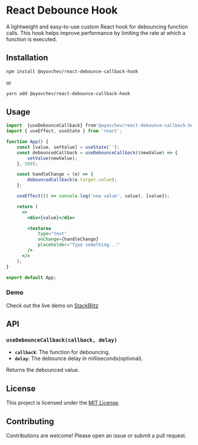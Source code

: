 # React Debounce Hook

A lightweight and easy-to-use custom React hook for debouncing function calls. This hook helps improve performance by limiting the rate at which a function is executed.

## Installation

```bash
npm install @ayovchev/react-debounce-callback-hook
```

or

```bash
yarn add @ayovchev/react-debounce-callback-hook
```

## Usage

```jsx
import  {useDebounceCallback} from'@ayovchev/react-debounce-callback-hook';
import { useEffect, useState } from 'react';

function App() {
    const [value, setValue] = useState('');
    const debouncedCallback = useDebounceCallback((newValue) => {
        setValue(newValue);
    }, 500);

    const handleChange = (e) => {
        debouncedCallback(e.target.value);
    };

    useEffect(() => console.log('new value', value), [value]);

    return (
      <>
        <div>{value}</div>

        <textarea
            type="text"
            onChange={handleChange}
            placeholder="Type something..."
        />
      </>
    );
}

export default App;
```

### Demo

Check out the live demo on [StackBlitz](https://stackblitz.com/edit/vitejs-vite-yhrnqn1j?file=src%2FApp.tsx)

## API

### `useDebounceCallback(callback, delay)`

- **`callback`**: The function for debouncing.
- **`delay`**: The debounce delay in milliseconds(optional).

Returns the debounced value.

## License

This project is licensed under the [MIT License](LICENSE).

## Contributing

Contributions are welcome! Please open an issue or submit a pull request.